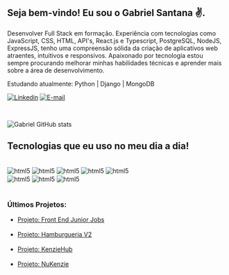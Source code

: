 ## Seja bem-vindo! Eu sou o Gabriel Santana ✌️.

Desenvolver Full Stack em formação. Experiência com tecnologias como JavaScript, CSS, HTML, API's, React.js e Typescript, PostgreSQL, NodeJS, ExpressJS, tenho uma compreensão sólida da criação de aplicativos web atraentes, intuitivos e responsivos. 
Apaixonado por tecnologia estou sempre procurando melhorar minhas habilidades técnicas e aprender mais sobre a área de desenvolvimento. 

Estudando atualmente: Python | Django | MongoDB

[![Linkedin](https://img.shields.io/badge/LinkedIn-0077B5?style=for-the-badge&logo=linkedin&logoColor=white)](https://www.linkedin.com/in/gabrieldelimasantana/)
[![E-mail](https://img.shields.io/badge/Gmail-D14836?style=for-the-badge&logo=gmail&logoColor=white)](mailto:gabr.lima7@gmail.com)


<br/>

![Gabriel GitHub stats](https://github-readme-stats.vercel.app/api?username=Gabriel-Dev&show_icons=true&theme=dracula)


## Tecnologias que eu uso no meu dia a dia!

<div style="display: inline_block"> <br/>
<img align="center" alt="html5" src="https://img.shields.io/badge/HTML5-E34F26?style=for-the-badge&logo=html5&logoColor=white%22/%3E"/>
<img align="center" alt="html5" src="https://img.shields.io/badge/CSS3-1572B6?style=for-the-badge&logo=css3&logoColor=white%22/%3E"/>
<img align="center" alt="html5" src="https://img.shields.io/badge/JavaScript-323330?style=for-the-badge&logo=javascript&logoColor=F7DF1E%22/%3E"/>
<img align="center" alt="html5" src="https://img.shields.io/badge/TypeScript-007ACC?style=for-the-badge&logo=typescript&logoColor=white%22/%3E"/>
<img align="center" alt="html5" src="https://img.shields.io/badge/React-20232A?style=for-the-badge&logo=react&logoColor=61DAFB%22/%3E"/>

<br/>

<img align="center" alt="html5" src="https://img.shields.io/badge/Node.js-43853D?style=for-the-badge&logo=node.js&logoColor=white%22/%3E"/>
<img align="center" alt="html5" src="https://img.shields.io/badge/PostgreSQL-316192?style=for-the-badge&logo=postgresql&logoColor=white"/>
<img align="center" alt="html5" src="https://img.shields.io/badge/Express.js-404D59?style=for-the-badge"/>
</div>

<br/>

### Últimos Projetos:

<ul>
    <li>
        <a href="https://junior-jobs-eta.vercel.app/"> Projeto: Front End Junior Jobs</a>
    </li>
    <br/>
    <li>
        <a href="https://hamburgueria-three-bice.vercel.app/login"> Projeto: Hamburgueria V2</a>
    </li>
    <br/>
    <li>
        <a href="https://kenziehub-rose-zeta.vercel.app/login"> Projeto: KenzieHub</a>
    </li>
    <br/>
    <li>
        <a href="https://nukenzie-sandy.vercel.app/"> Projeto: NuKenzie </a>
    </li>
    <br/>
</ul>
